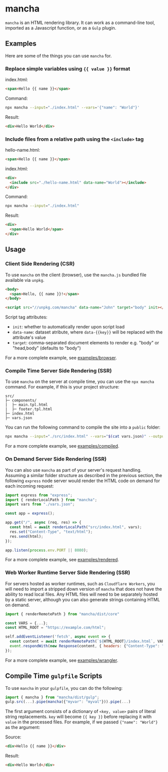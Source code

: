 # mancha

`mancha` is an HTML rendering library. It can work as a command-line tool, imported as a Javascript
function, or as a `Gulp` plugin.

## Examples

Here are some of the things you can use `mancha` for.

### Replace simple variables using `{{ value }}` format

index.html:

```html
<span>Hello {{ name }}</span>
```

Command:

```bash
npx mancha --input="./index.html" --vars='{"name": "World"}'
```

Result:

```html
<div>Hello World</div>
```

### Include files from a relative path using the `<include>` tag

hello-name.html:

```html
<span>Hello {{ name }}</span>
```

index.html:

```html
<div>
  <include src="./hello-name.html" data-name="World"></include>
</div>
```

Command:

```bash
npx mancha --input="./index.html"
```

Result:

```html
<div>
  <span>Hello World</span>
</div>
```

## Usage

### Client Side Rendering (CSR)

To use `mancha` on the client (browser), use the `mancha.js` bundled file available via `unpkg`.

```html
<body>
  <span>Hello, {{ name }}!</span>
</body>

<script src="//unpkg.com/mancha" data-name="John" target="body" init></script>
```

Script tag attributes:

- `init`: whether to automatically render upon script load
- `data-name`: dataset atribute, where `data-{{key}}` will be replaced with the attribute's value
- `target`: comma-separated document elements to render e.g. "body" or "head,body" (defaults to "body")

For a more complete example, see [examples/browser](./examples/browser).

### Compile Time Server Side Rendering (SSR)

To use `mancha` on the server at compile time, you can use the `npx mancha` command. For example,
if this is your project structure:

```
src/
├─ components/
|  ├─ main.tpl.html
|  ├─ footer.tpl.html
├─ index.html
├─ vars.json
```

You can run the following command to compile the site into a `public` folder:

```bash
npx mancha --input="./src/index.html" --vars="$(cat vars.json)" --output="./public"
```

For a more complete example, see [examples/compiled](./examples/compiled).

### On Demand Server Side Rendering (SSR)

You can also use `mancha` as part of your server's request handling. Assuming a similar folder
structure as described in the previous section, the following `express` node server would render
the HTML code on demand for each incoming request:

```js
import express from "express";
import { renderLocalPath } from "mancha";
import vars from "./vars.json";

const app = express();

app.get("/", async (req, res) => {
  const html = await renderLocalPath("src/index.html", vars);
  res.set("Content-Type", "text/html");
  res.send(html);
});

app.listen(process.env.PORT || 8080);
```

For a more complete example, see [examples/rendered](./examples/rendered).

### Web Worker Runtime Server Side Rendering (SSR)

For servers hosted as worker runtimes, such as `Cloudflare Workers`, you will need to import a
stripped down version of `mancha` that does not have the ability to read local files. Any HTML files
will need to be separately hosted by a static server, although you can also generate strings
containing HTML on demand.

```js
import { renderRemotePath } from "mancha/dist/core"

const VARS = {...};
const HTML_ROOT = "https://example.com/html";

self.addEventListener('fetch', async event => {
  const content = await renderRemotePath(`${HTML_ROOT}/index.html`, VARS);
  event.respondWith(new Response(content, { headers: {"Content-Type": "text/html"} }))
});
```

For a more complete example, see [examples/wrangler](./examples/wrangler).

## Compile Time `gulpfile` Scripts

To use `mancha` in your `gulpfile`, you can do the following:

```js
import { mancha } from "mancha/dist/gulp";
gulp.src(...).pipe(mancha({"myvar": "myval"})).pipe(...)
```

The first argument consists of a dictionary of `<key, value>` pairs of literal string replacements.
`key` will become `{{ key }}` before replacing it with `value` in the processed files. For example,
if we passed `{"name": "World"}` as the argument:

Source:

```html
<div>Hello {{ name }}</div>
```

Result:

```html
<div>Hello World</div>
```
